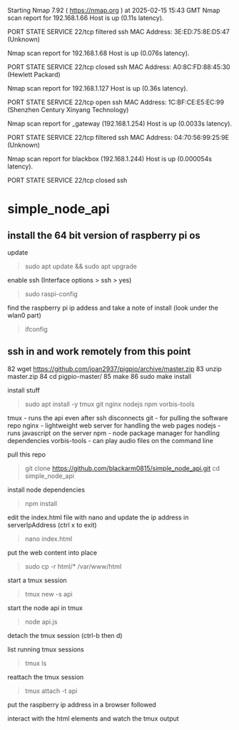 
Starting Nmap 7.92 ( https://nmap.org ) at 2025-02-15 15:43 GMT
Nmap scan report for 192.168.1.66
Host is up (0.11s latency).

PORT   STATE    SERVICE
22/tcp filtered ssh
MAC Address: 3E:ED:75:8E:D5:47 (Unknown)

Nmap scan report for 192.168.1.68
Host is up (0.076s latency).

PORT   STATE  SERVICE
22/tcp closed ssh
MAC Address: A0:8C:FD:88:45:30 (Hewlett Packard)

Nmap scan report for 192.168.1.127
Host is up (0.36s latency).

PORT   STATE SERVICE
22/tcp open  ssh
MAC Address: 1C:BF:CE:E5:EC:99 (Shenzhen Century Xinyang Technology)

Nmap scan report for _gateway (192.168.1.254)
Host is up (0.0033s latency).

PORT   STATE    SERVICE
22/tcp filtered ssh
MAC Address: 04:70:56:99:25:9E (Unknown)

Nmap scan report for blackbox (192.168.1.244)
Host is up (0.000054s latency).

PORT   STATE  SERVICE
22/tcp closed ssh



# simple_node_api


## install the 64 bit version of raspberry pi os


update
> sudo apt update && sudo apt upgrade

enable ssh (Interface options > ssh > yes)
> sudo raspi-config


find the raspberry pi ip addess and take a note of install (look under the wlan0 part)
> ifconfig

## ssh in and work remotely from this point



   82  wget https://github.com/joan2937/pigpio/archive/master.zip
   83  unzip master.zip 
   84  cd pigpio-master/
   85  make
   86  sudo make install




install stuff
> sudo apt install -y tmux git nginx nodejs npm vorbis-tools

tmux - runs the api even after ssh disconnects
git - for pulling the software repo
nginx - lightweight web server for handling the web pages
nodejs - runs javascript on the server
npm - node package manager for handling dependencies
vorbis-tools - can play audio files on the command line

pull this repo
> git clone https://github.com/blackarm0815/simple_node_api.git
> cd simple_node_api

install node dependencies
> npm install

edit the index.html file with nano and update the ip address in serverIpAddress (ctrl x to exit)
> nano index.html

put the web content into place

> sudo cp -r html/* /var/www/html

start a tmux session
> tmux new -s api

start the node api in tmux
> node api.js

detach the tmux session (ctrl-b then d)

list running tmux sessions
> tmux ls

reattach the tmux session
> tmux attach -t api

put the raspberry ip address in a browser followed

interact with the html elements and watch the tmux output